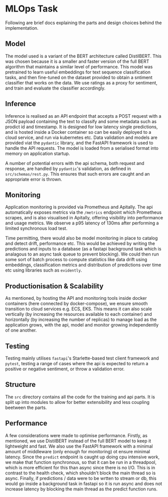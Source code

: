 # MLOps Task

Following are brief docs explaining the parts and design choices behind the implementation.

## Model

The model used is a variant of the BERT architecture called DistilBERT. This was chosen because it is a smaller and faster version of the
full BERT algorithm that maintains a similar level of performance. This model was pretrained to learn useful embeddings for
text sequence classification tasks, and then fine-tuned on the dataset provided to obtain a sntiment classifier that works on the data.
We use ratings as a proxy for sentiment, and train and evaluate the classifier accordingly.

## Inference

Inference is realised as an API endpoint that accepts a POST request with a JSON payload containing the text to classify and some
metadata such as prodict id and timestamp. It is designed for low latency single predictions, and is hosted inside a Docker container
so can be easily deployed to a cloud service, and run via kubernetes etc. Data validation and models are provided viat the `pydantic`
library, and the FastAPI framework is used to handle the API requests. The model is loaded from a serialised format into memory
on application startup.

A number of potential errors with the api schema, both request and response, are handled by `pydantic`'s validation, as defined in
`src/schemas/rest.py`. This ensures that such errors are caught and an appropriate error is thrown.

## Monitoring

Application monitoring is provided via Prometheus and Apitally. The api automatically exposes metrics via the `/metrics` endpoint
which Prometheus scrapes, and is also visualised in Apitally, offering visibility into performance and usage metrics. We observe a p95
latency of 130ms after performing a limited synchronous load test.

Time permitting, there would also be model monitoring in place to catalog and detect drift, performance etc. This would be achieved
by writing the predictions and inputs to a database (as a fastapi background task which is analagous to an async task queue to prevent
blocking). We could then run some sort of batch process to compute statistics like data drift using embeddings, classification metrics
and distribution of predictions over time etc using libraries such as `evidently`.

## Productionisation & Scalability

As mentioned, by hosting the API and monitoring tools inside docker containers (here connected by docker-compose), we ensure smooth transition
to cloud services e.g. ECS, EKS. This means it can also scale vertically (by increasing the resources available to each container) and horizontally
(by increasing the number of replicas) to manage load as the application grows, with the api, model and monitor growing independently of one another.

## Testing

Testing mainly utilises `fastapi`'s Starlette-based test client framework and `pytest`, testing a range of cases where the api is expected to return
a positive or negative sentiment, or throw a validation error.

## Structure

The `src` directory contains all the code for the training and api parts. It is split up into modules to allow for better extensibility and less coupling
beetween the parts.

## Performance

A few considerations were made to optimise performance. Firstly, as mentioned, we use DistilBERT instead of the full BERT model to keep it lightweight and fast.
We also use the FastAPI framework with a minimal amount of middleware (only enough for monitoring) ot ensure minimal latency. Since the `predict` endpoint is caught
up doing cpu intensive work, we make that function synchronous, so that it can be run in a threadpool, which is more efficient for this than async since there is no I/O.
This is in contrast to the health check, which shouldn't block the main thread so is async. Finally, if predictions / data were to be wrtten to stream or db, this would
go inside a background task in fastapi so it is run async and does not increase latency by blocking the main thread as the predict function runs.
